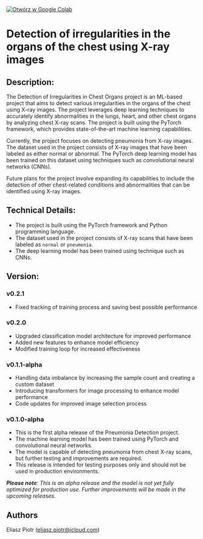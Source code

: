 [![Otwórz w Google Colab](https://colab.research.google.com/assets/colab-badge.svg)](https://colab.research.google.com/drive/12HU4Z1lUAFhZ6Gwo20EgqQYXjkeUAaZc#scrollTo=dO_gsouBOP_z&uniqifier=3)

# Detection of irregularities in the organs of the chest using X-ray images

## Description:

The Detection of Irregularities in Chest Organs project is an ML-based project that aims to detect various irregularities in the organs of the chest using X-ray images. The project leverages deep learning techniques to accurately identify abnormalities in the lungs, heart, and other chest organs by analyzing chest X-ray scans. The project is built using the PyTorch framework, which provides state-of-the-art machine learning capabilities.

Currently, the project focuses on detecting pneumonia from X-ray images. The dataset used in the project consists of X-ray images that have been labeled as either normal or abnormal. The PyTorch deep learning model has been trained on this dataset using techniques such as convolutional neural networks (CNNs).

Future plans for the project involve expanding its capabilities to include the detection of other chest-related conditions and abnormalities that can be identified using X-ray images.

## Technical Details:

* The project is built using the PyTorch framework and Python programming language.
* The dataset used in the project consists of X-ray scans that have been labeled as `normal` or `pneumonia`.
* The deep learning model has been trained using technique such as CNNs.

## Version:
### v0.2.1

- Fixed tracking of training process and saving best possible performance 

### v0.2.0

- Upgraded classification model architecture for improved performance
- Added new features to enhance model efficiency
- Modified training loop for increased effectiveness

### v0.1.1-alpha

- Handling data imbalance by increasing the sample count and creating a custom dataset
- Introducing transformers for image processing to enhance model performance
- Code updates for improved image selection process

### v0.1.0-alpha
- This is the first alpha release of the Pneumonia Detection project.
- The machine learning model has been trained using PyTorch and convolutional neural networks.
- The model is capable of detecting pneumonia from chest X-ray scans, but further testing and improvements are required.
- This release is intended for testing purposes only and should not be used in production environments.

***Please note**: This is an alpha release and the model is not yet fully optimized for production use. Further improvements will be made in the upcoming releases.*

## Authors
Eliasz Piotr (eliasz.piotr@icloud.com)
